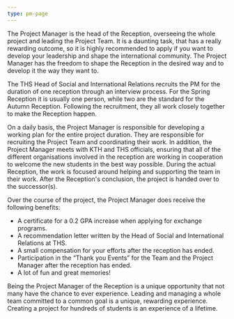 ```yaml
---
type: pm-page
---
```

The Project Manager is the head of the Reception, overseeing the whole project and leading the Project Team. It is a daunting task, that has a really rewarding outcome, so it is highly recommended to apply if you want to develop your leadership and shape the international community. The Project Manager has the freedom to shape the Reception in the desired way and to develop it the way they want to. 

The THS Head of Social and International Relations recruits the PM for the duration of one reception through an interview process. For the Spring Reception it is usually one person, while two are the standard for the Autumn Reception. Following the recruitment, they all work closely together to make the Reception happen. 

On a daily basis, the Project Manager is responsible for developing a working plan for the entire project duration. They are responsible for recruiting the Project Team and coordinating their work. In addition, the Project Manager meets with KTH and THS officials, ensuring that all of the different organisations involved in the reception are working in cooperation to welcome the new students in the best way possible. During the actual Reception, the work is focused around helping and supporting the team in their work. After the Reception's conclusion, the project is handed over to the successor(s). 

Over the course of the project, the Project Manager does receive the following benefits:

* A certificate for a 0.2 GPA increase when applying for exchange programs.
* A recommendation letter written by the Head of Social and International Relations at THS.
* A small compensation for your efforts after the reception has ended.
* Participation in the “Thank you Events” for the Team and the Project Manager after the reception has ended.
* A lot of fun and great memories!

Being the Project Manager of the Reception is a unique opportunity that not many have the chance to ever experience. Leading and managing a whole team committed to a common goal is a unique, rewarding experience. Creating a project for hundreds of students is an experience of a lifetime.
